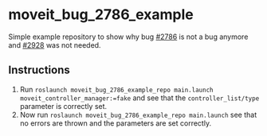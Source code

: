 # moveit_bug_2786_example

Simple example repository to show why bug [#2786](https://github.com/ros-planning/moveit/issues/2786#event-5504561867) is not a bug anymore and [#2928](https://github.com/ros-planning/moveit/pull/2928) was not needed.

## Instructions

1. Run `roslaunch moveit_bug_2786_example_repo main.launch moveit_controller_manager:=fake` and see that the `controller_list/type` parameter is correctly set.
2. Now run `roslaunch moveit_bug_2786_example_repo main.launch` see that no errors are thrown and the parameters are set correctly.
